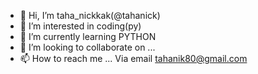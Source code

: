 - 👋 Hi, I’m taha_nickkak(@tahanick)
- 👀 I’m interested in coding(py)
- 🌱 I’m currently learning PYTHON
- 💞️ I’m looking to collaborate on ...
- 📫 How to reach me ... Via email tahanik80@gmail.com

<!---
tahanick/tahanick is a ✨ special ✨ repository because its `README.md` (this file) appears on your GitHub profile.
You can click the Preview link to take a look at your changes.
--->
